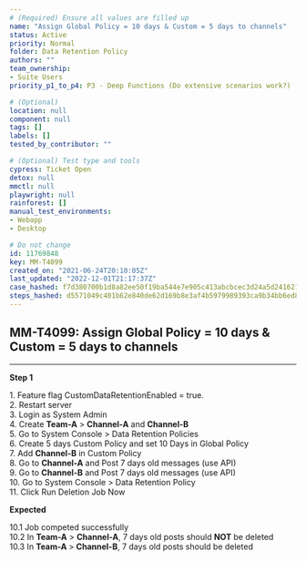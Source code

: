 ```yaml
---
# (Required) Ensure all values are filled up
name: "Assign Global Policy = 10 days & Custom = 5 days to channels"
status: Active
priority: Normal
folder: Data Retention Policy
authors: ""
team_ownership:
- Suite Users
priority_p1_to_p4: P3 - Deep Functions (Do extensive scenarios work?)

# (Optional)
location: null
component: null
tags: []
labels: []
tested_by_contributor: ""

# (Optional) Test type and tools
cypress: Ticket Open
detox: null
mmctl: null
playwright: null
rainforest: []
manual_test_environments:
- Webapp
- Desktop

# Do not change
id: 11769848
key: MM-T4099
created_on: "2021-06-24T20:10:05Z"
last_updated: "2022-12-01T21:17:37Z"
case_hashed: f7d380700b1d8a82ee50f19ba544e7e905c413abcbcec3d24a5d2416215301b1d2b21448b91012b7e37f0195d1d6fb41
steps_hashed: d5571049c401b62e840de62d169b8e3af4b5979989393ca9b34bb6ed8189994c3abc826b684c24ff88addd0b7467ed88
---
```


<!-- (Auto-generated) Based on frontmatter's "key" and "name" -->

## MM-T4099: Assign Global Policy = 10 days & Custom = 5 days to channels

---

**Step 1**

1\. Feature flag CustomDataRetentionEnabled = true.\
2\. Restart server\
3\. Login as System Admin\
4\. Create **Team-A** > **Channel-A** and **Channel-B**\
5\. Go to System Console > Data Retention Policies\
6\. Create 5 days Custom Policy and set 10 Days in Global Policy\
7\. Add **Channel-B** in Custom Policy\
8\. Go to **Channel-A** and Post 7 days old messages (use API)\
9\. Go to **Channel-B** and Post 7 days old messages (use API)\
10\. Go to System Console > Data Retention Policy\
11\. Click Run Deletion Job Now

**Expected**

10.1 Job competed successfully\
10.2 In **Team-A** > **Channel-A**, 7 days old posts should **NOT** be deleted\
10.3 In **Team-A&#x20;**> **Channel-B**, 7 days old posts should be deleted
